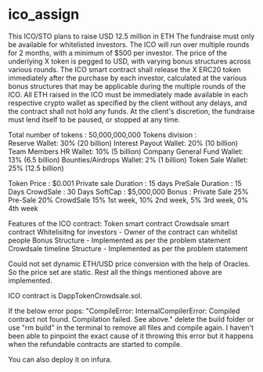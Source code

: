# ico_assign

This ICO/STO plans to raise USD 12.5 million in ETH The fundraise must only be available for whitelisted investors. The ICO will run over multiple rounds for 2 months, with a minimum of $500 per investor. The price of the underlying X token is pegged to USD, with varying bonus structures across various rounds. The ICO smart contract shall release the X ERC20 token immediately after the purchase by each investor, calculated at the various bonus structures that may be applicable during the multiple rounds of the ICO. All ETH raised in the ICO must be immediately made available in each respective crypto wallet as specified by the client without any delays, and the contract shall not hold any funds. At the client's discretion, the fundraise must lend itself to be paused, or stopped at any time.

Total number of tokens :   50,000,000,000 
Tokens division :  	 	 						
Reserve Wallet: 30% (20 billion)
Interest Payout Wallet: 20% (10 billion)
Team Members HR Wallet: 10% (5 billion) 
Company General Fund Wallet: 13% (6.5 billion) 
Bounties/Airdrops Wallet: 2% (1 billion)
Token Sale Wallet: 25% (12.5 billion) 

Token Price :   	$0.001 
Private sale Duration :  15 days
PreSale Duration : 15 Days
CrowdSale : 30 Days
SoftCap :    $5,000,000 
Bonus :  	Private Sale 25%
            Pre-Sale 20%
            CrowdSale 
                15% 1st week, 
                10% 2nd week, 
                5% 3rd week, 
                0% 4th week 
				


Features of the ICO contract:
    Token smart contract 
    Crowdsale smart contract 
    Whitelisitng for investors - Owner of the contract can whitelist people
    Bonus Structure - Implemented as per the problem statement
    Crowdsale timeline Structure - Implemented as per the problem statement
    
Could not set dynamic ETH/USD price conversion with the help of Oracles. So the price set are static. Rest all the things mentioned above are implemented.

ICO contract is DappTokenCrowdsale.sol.

If the below error pops: 
          "CompileError: InternalCompilerError: Compiled contract not found.
          Compilation failed. See above."
delete the build folder or use "rm build" in the terminal to remove all files and compile again.
I haven't been able to pinpoint the exact cause of it throwing this error but it happens when the refundable contracts are started to compile.

You can also deploy it on infura.
